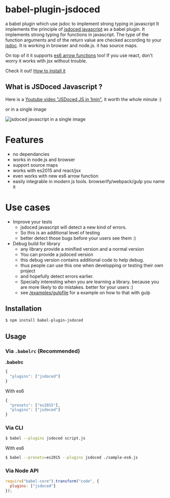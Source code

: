 # babel-plugin-jsdoced

a babel plugin which use jsdoc to implement strong typing in javascript 
It implements the principle of [jsdoced javascript](http://jsdocedjs.org) as a babel plugin.
It implements strong typing for functions in javascript.
The type of the function arguments and of the return value are checked according to your [jsdoc](http://usejsdoc.org/). 
It is working in browser and node.js. it has source maps.

On top of it it supports [es6 arrow functions](https://developer.mozilla.org/en/docs/Web/JavaScript/Reference/Functions/Arrow_functions) too!
If you use react, don't worry it works with jsx without trouble. 

Check it out! [How to install it](https://github.com/jeromeetienne/babel-plugin-jsdoced#installation)

## What is JSDoced Javascript ?
Here is a [Youtube video "JSDoced JS in 1min"](https://youtu.be/W-cdPCNxNJ8), it worth the whole minute :)

or in a single image

![jsdoced javascript in a single image](https://cloud.githubusercontent.com/assets/252962/14639163/e53f682a-0632-11e6-9a06-33b577118e53.jpg)


# Features
- no dependancies
- works in node.js and browser
- support source maps
- works with es2015 and react/jsx
- even works with new es6 arrow function
- easily integrable in modern js tools. browserify/webpack/gulp you name it

# Use cases
- Improve your tests
  - jsdoced javascript will detect a new kind of errors.
  - So this is an additional level of testing
  - better detect those bugs before your users see them :)
- Debug build for library
  - any library provide a minified version and a normal version
  - You can provide a jsdoced version 
  - this debug version contains additional code to help debug.
  - thus people can use this one when developping or testing their own project
  - and hopefully detect errors earlier.
  - Specially interesting when you are learning a library. because you are more likely to do mistakes.
    better for your users :)
  - see [/examples/gulpfile](https://github.com/jeromeetienne/babel-plugin-jsdoced/tree/master/examples/gulpfile) for a example on how to that with gulp

## Installation

```sh
$ npm install babel-plugin-jsdoced
```

## Usage

### Via `.babelrc` (Recommended)

**.babelrc**

```js
{
  "plugins": ["jsdoced"]
}
```

With es6

```js
{
  "presets": ["es2015"],
  "plugins": ["jsdoced"]
}
```

### Via CLI

```sh
$ babel --plugins jsdoced script.js
```

With es6

```sh
$ babel --presets=es2015 --plugins jsdoced ./sample-es6.js
```

### Via Node API

```javascript
require("babel-core").transform("code", {
  plugins: ["jsdoced"]
});
```

